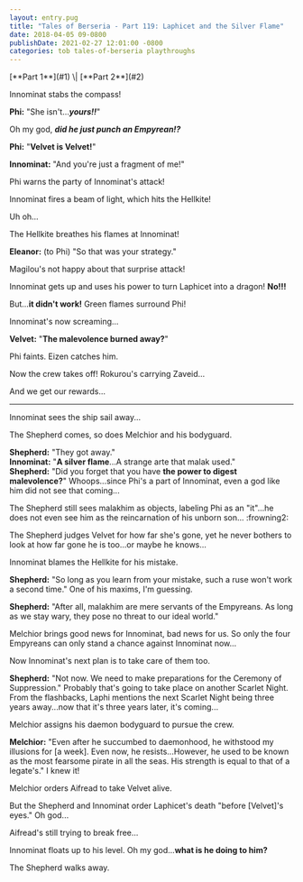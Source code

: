 ```yaml
---
layout: entry.pug
title: "Tales of Berseria - Part 119: Laphicet and the Silver Flame"
date: 2018-04-05 09-0800
publishDate: 2021-02-27 12:01:00 -0800
categories: tob tales-of-berseria playthroughs
---
```


<p class="entry-partination" markdown="1">[**Part 1**](#1) \| [**Part 2**](#2)</p>

<a name="1"></a>

Innominat stabs the compass!

**Phi:** "She isn't...***yours!!***"

Oh my god, ***did he just punch an Empyrean!?***

**Phi:** "**Velvet is Velvet!**"

**Innominat:** "And you're just a fragment of me!"

Phi warns the party of Innominat's attack!

Innominat fires a beam of light, which hits the Hellkite! 

Uh oh...

The Hellkite breathes his flames at Innominat!

**Eleanor:** (to Phi) "So that was your strategy."

Magilou's not happy about that surprise attack!

Innominat gets up and uses his power to turn Laphicet into a dragon! **No!!!**

But...**it didn't work!** Green flames surround Phi!

Innominat's now screaming...

**Velvet:** "**The malevolence burned away?**"

Phi faints. Eizen catches him.

Now the crew takes off! Rokurou's carrying Zaveid...

And we get our rewards...

<a name="2"></a>

---

Innominat sees the ship sail away...

The Shepherd comes, so does Melchior and his bodyguard.

**Shepherd:** "They got away."<br/>
**Innominat:** "**A silver flame**...A strange arte that malak used."<br/>
**Shepherd:** "Did you forget that you have **the power to digest malevolence?**" Whoops...since Phi's a part of Innominat, even a god like him did not see that coming...

The Shepherd still sees malakhim as objects, labeling Phi as an "it"...he does not even see him as the reincarnation of his unborn son... :frowning2:

The Shepherd judges Velvet for how far she's gone, yet he never bothers to look at how far gone he is too...or maybe he knows...

Innominat blames the Hellkite for his mistake.

**Shepherd:** "So long as you learn from your mistake, such a ruse won't work a second time." One of his maxims, I'm guessing.

**Shepherd:** "After all, malakhim are mere servants of the Empyreans. As long as we stay wary, they pose no threat to our ideal world."

Melchior brings good news for Innominat, bad news for us. So only the four Empyreans can only stand a chance against Innominat now...

Now Innominat's next plan is to take care of them too.

**Shepherd:** "Not now. We need to make preparations for the Ceremony of Suppression." Probably that's going to take place on another Scarlet Night. From the flashbacks, Laphi mentions the next Scarlet Night being three years away...now that it's three years later, it's coming...

Melchior assigns his daemon bodyguard to pursue the crew.

**Melchior:** "Even after he succumbed to daemonhood, he withstood my illusions for [a week]. Even now, he resists...However, he used to be known as the most fearsome pirate in all the seas. His strength is equal to that of a legate's." I knew it!

Melchior orders Aifread to take Velvet alive.

But the Shepherd and Innominat order Laphicet's death "before [Velvet]'s eyes." Oh god...

Aifread's still trying to break free...

Innominat floats up to his level. Oh my god...**what is he doing to him?**

The Shepherd walks away.